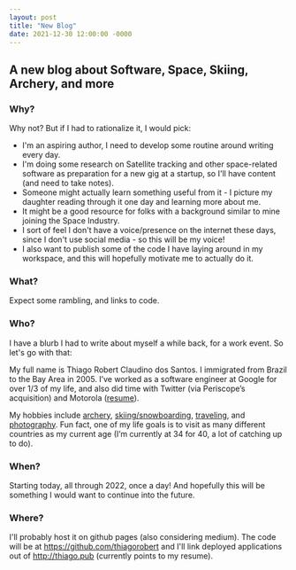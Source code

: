 ```yaml
---
layout: post
title: "New Blog"
date: 2021-12-30 12:00:00 -0000
---
```


## A new blog about Software, Space, Skiing, Archery, and more

### Why?

Why not? But if I had to rationalize it, I would pick:

*   I'm an aspiring author, I need to develop some routine around writing every day.
*   I'm doing some research on Satellite tracking and other space-related
software as preparation for a new gig at a startup, so I'll have content (and need to take notes).
*   Someone might actually learn something useful from it - I picture my daughter reading
through it one day and learning more about me.
*   It might be a good resource for folks with a background similar to mine
joining the Space Industry.
*   I sort of feel I don't have a voice/presence on the internet these days,
since I don't use social media - so this will be my voice!
*   I also want to publish some of the code I have laying around in my workspace, and
this will hopefully motivate me to actually do it.

### What?

Expect some rambling, and links to code.

### Who?

I have a blurb I had to write about myself a while back, for a work event.
So let's go with that: 

My full name is Thiago Robert Claudino dos Santos. I immigrated from Brazil to
the Bay Area in 2005. I’ve worked as a software engineer at Google for over 1/3
of my life, and also did time with Twitter (via Periscope’s acquisition) and
Motorola ([resume](http://thiago.pub)).

My hobbies include [archery](https://photos.app.goo.gl/z6zQR6pPCAELpb9j6),
[skiing/snowboarding](http://www.youtube.com/watch?v=Ej7MHb8tXik&t=1m6s),
[traveling](https://www.google.com/maps/d/u/0/edit?mid=1NxYyDCK16PnSmAS9fKU91MbjUFA&usp=sharing),
and [photography](https://unsplash.com/@thiagorobert).
Fun fact, one of my life goals is to visit as many different countries as my
current age (I’m currently at 34 for 40, a lot of catching up to do).


### When?

Starting today, all through 2022, once a day! And hopefully this will be something
I would want to continue into the future.

### Where?

I'll probably host it on github pages (also considering medium).
The code will be at <https://github.com/thiagorobert> and I'll link
deployed applications out of <http://thiago.pub> (currently points to my resume).


